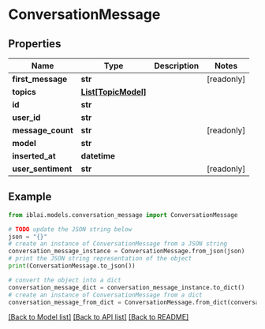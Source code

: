 # ConversationMessage


## Properties

Name | Type | Description | Notes
------------ | ------------- | ------------- | -------------
**first_message** | **str** |  | [readonly] 
**topics** | [**List[TopicModel]**](TopicModel.md) |  | 
**id** | **str** |  | 
**user_id** | **str** |  | 
**message_count** | **str** |  | [readonly] 
**model** | **str** |  | 
**inserted_at** | **datetime** |  | 
**user_sentiment** | **str** |  | [readonly] 

## Example

```python
from iblai.models.conversation_message import ConversationMessage

# TODO update the JSON string below
json = "{}"
# create an instance of ConversationMessage from a JSON string
conversation_message_instance = ConversationMessage.from_json(json)
# print the JSON string representation of the object
print(ConversationMessage.to_json())

# convert the object into a dict
conversation_message_dict = conversation_message_instance.to_dict()
# create an instance of ConversationMessage from a dict
conversation_message_from_dict = ConversationMessage.from_dict(conversation_message_dict)
```
[[Back to Model list]](../README.md#documentation-for-models) [[Back to API list]](../README.md#documentation-for-api-endpoints) [[Back to README]](../README.md)


